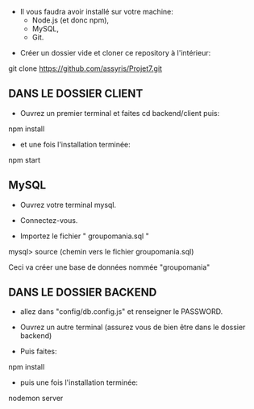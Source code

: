 * Il vous faudra avoir installé sur votre machine:
    * Node.js (et donc npm),
    * MySQL,
    * Git.

- Créer un dossier vide et cloner ce repository à l'intérieur:


git clone https://github.com/assyris/Projet7.git


## DANS LE DOSSIER CLIENT

- Ouvrez un premier terminal et faites cd backend/client puis:
 
npm install

- et une fois l'installation terminée:

npm start

## MySQL

- Ouvrez votre terminal mysql.

- Connectez-vous.

- Importez le fichier " groupomania.sql "

mysql> source (chemin vers le fichier groupomania.sql)

Ceci va créer une base de données nommée "groupomania"

## DANS LE DOSSIER BACKEND

- allez dans "config/db.config.js" et renseigner le PASSWORD.

- Ouvrez un autre terminal (assurez vous de bien être dans le dossier backend)

- Puis faites:

npm install

- puis une fois l'installation terminée:

nodemon server
